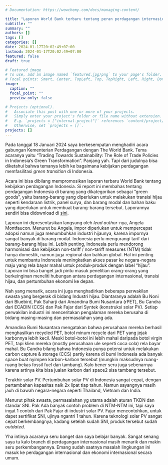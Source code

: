 ```yaml
---
# Documentation: https://wowchemy.com/docs/managing-content/

title: "Laporan World Bank terbaru tentang peran perdagangan internasional dan transisi hijau di Indonesia"
subtitle: ""
summary: ""
authors: [] 
tags: []
categories: []
date: 2024-01-17T20:02:49+07:00
lastmod: 2024-01-17T20:02:49+07:00
featured: false
draft: true

# Featured image
# To use, add an image named `featured.jpg/png` to your page's folder.
# Focal points: Smart, Center, TopLeft, Top, TopRight, Left, Right, BottomLeft, Bottom, BottomRight.
image:
  caption: ""
  focal_point: ""
  preview_only: false

# Projects (optional).
#   Associate this post with one or more of your projects.
#   Simply enter your project's folder or file name without extension.
#   E.g. `projects = ["internal-project"]` references `content/project/deep-learning/index.md`.
#   Otherwise, set `projects = []`.
projects: []
---
```


Pada tanggal 18 Januari 2024 saya berkesempatan menghadiri acara gabungan Kementerian Perdagangan dengan The World Bank. Tema acaranya yaitu “Trading Towards Sustainability: The Role of Trade Policies in Indonesia’s Green Transformation”. Panjang yah. Tapi dari judulnya bisa diketahui bahwa temanya lebih ke bagaimana kebijakan perdagangan memfasilitasi _green transition_ di Indonesia.

Acara ini bisa dibilang mempromosikan laporan terbaru World Bank tentang kebijakan perdagangan Indonesia. Si report ini membahas tentang perdagangan Indonesia di barang yang dikategorikan sebagai “green goods”, yaitu barang-barang yang diperlukan untuk melakukan transisi hijau seperti kendaraan listrik, panel surya, dan barang modal dan bahan baku yang diperlukan untuk membuat barang-barang tersebut. Laporannya sendiri bisa didownload di [sini](https://www.worldbank.org/en/country/indonesia/publication/green-trade).

Laporan ini dipresentasikan langsung oleh _lead author_-nya, Angela Montfaucon. Menurut bu Angela, impor diperlukan untuk mempercepat adopsi namun juga menumbuhkan industri hijaunya, karena impornya sangat banyak di barang modal. Indonesia perlu mengurangi tarif dari barang-barang hijau ini. Lebih penting, Indonesia perlu mendorong harmonisasi dan  kebijakan non-tariff / non-tariff measures (NTM) tidak hanya domestik, namun juga regional dan bahkan global. Hal ini penting untuk membantu Indonesia meningkatkan akses pasar ke negara-negara maju yang rela bayar mahal untuk produk-produk dengan label “hijau”.
Laporan ini bisa banget jadi pintu masuk penelitian orang-orang yang berkeinginan meneliti hubungan antara perdagangan internasional, transisi hijau, dan pertumbuhan ekonomi ke depan.

Nah yang menarik, acara ini juga menghadirkan beberapa perwakilan swasta yang bergerak di bidang Industri hijau. Diantaranya adalah Bu Noni dari Bluebird, Pak Suharji dari Amandina Bumi Nusantara (rPET), Bu Candra dari ECADIN (CCS) dan Pak Fajar dari Syntek (konstruksi solar PV). Setiap perwakilan industri ini menceritakan pengalaman mereka berusaha di bidang masing-masing dan permasalahan yang ada.

Amandina Bumi Nusantara mengatakan bahwa perusahaan mereka berhasil menghasilkan recycled PET, botol minum recycle dari PET yang jejak karbonnya lebih kecil. Meski botol-botol ini lebih mahal daripada botol virgin PET, tapi klien mereka (mostly perusahaan ule seperti coca cola) rela bayar mahal.
Bu Candra bilang bahwa Indonesia punya potensi untuk melakukan carbon capture & storage (CCS) partly karena di bumi Indonesia ada banyak space buat nyimpen karbon-karbon tersebut (mungkin maksudnya ruang-ruang bekas fossil fuel dan tambang). Kalo bener seru juga sebenarnya karena artinya kita bisa jualan karbon dari space2 sisa tambang tersebut.

Terakhir solar PV. Pertumbuhan solar PV di Indonesia sangat cepat, dengan pertambahan kapasitas naik 2x lipat tiap tahun. Namun sayangnya masih jauh di bawah negara-negara seperti Thailand, Vietnam dan India.

Menurut pihak swasta, permasalahan yg utama adalah aturan TKDN dan standar SNI. Pak Ada banyak contoh problem di NTM-NTM ini, tapi saya ingat 1 contoh dari Pak Fajar di industri solar PV. Fajar mencontohkan, untuk dapet sertifikat SNI, ujinya ngantri 1 tahun. Karena teknologi solar PV sangat cepat berkembangnya, kadang setelah sudah SNI, produk tersebut sudah _outdated_. 

Yha intinya acaranya seru banget dan saya belajar banyak. Sangat senang saya tu kalo branch di perdagangan internasional masih menarik dan makin seru perkembangannya. Emang sudah saatnya masalah lingkungan ini masuk ke perdagangan internasional dan ekonomi internasional secara umum.

